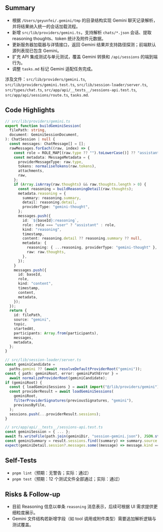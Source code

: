 ## Summary

- 根据 `/Users/geyunfei/.gemini/tmp` 的目录结构实现 Gemini 聊天记录解析，并将结果纳入统一的会话加载流程。
- 新增 `src/lib/providers/gemini.ts`，支持解析 `chats/*.json` 会话、提取 reasoning thoughts、token 统计及附件元数据。
- 更新服务器加载器与详情接口，返回 Gemini 结果并支持路径探测；前端默认源列表现已包含 Gemini。
- 扩充 API 集成测试与单元测试，覆盖 Gemini 转换和 `/api/sessions` 的端到端行为。
- 调整 `tasks.md` 标记 Gemini 适配任务完成。

涉及文件：`src/lib/providers/gemini.ts`, `src/lib/providers/gemini.test.ts`, `src/lib/session-loader/server.ts`, `src/types/chat.ts`, `src/app/api/__tests__/sessions-api.test.ts`, `src/app/api/sessions/route.ts`, `tasks.md`.

## Code Highlights

```ts
// src/lib/providers/gemini.ts
export function buildGeminiSession(
  filePath: string,
  document: GeminiSessionDocument,
): ChatSession | null {
  const messages: ChatMessage[] = [];
  rawMessages.forEach((raw, index) => {
    const role = ROLE_MAP[(raw.type ?? "").toLowerCase()] ?? "assistant";
    const metadata: MessageMetadata = {
      providerMessageType: raw.type,
      tokens: normaliseTokens(raw.tokens),
      attachments,
      raw,
    };
    if (Array.isArray(raw.thoughts) && raw.thoughts.length > 0) {
      const reasoning = buildReasoningDetail(raw.thoughts);
      metadata.reasoning = {
        summary: reasoning.summary,
        detail: reasoning.detail,
        providerType: "gemini-thought",
      };
      messages.push({
        id: `${baseId}:reasoning`,
        role: role === "user" ? "assistant" : role,
        kind: "reasoning",
        timestamp,
        content: reasoning.detail ?? reasoning.summary ?? null,
        metadata: {
          reasoning: { ...reasoning, providerType: "gemini-thought" },
          raw: raw.thoughts,
        },
      });
    }
    messages.push({
      id: baseId,
      role,
      kind: "content",
      timestamp,
      content,
      metadata,
    });
  });
  return {
    id: filePath,
    source: "gemini",
    topic,
    startedAt,
    participants: Array.from(participants),
    messages,
    metadata,
  };
}
```

```ts
// src/lib/session-loader/server.ts
const geminiCandidate =
  paths.gemini ?? (await resolveDefaultProviderRoot("gemini"));
const { path: geminiRoot, error: geminiPathError } =
  await normalizeProviderRoot(geminiCandidate);
if (geminiRoot) {
  const { loadGeminiSessions } = await import("@/lib/providers/gemini");
  const providerResult = await loadGeminiSessions(
    geminiRoot,
    filterProviderSignatures(previousSignatures, "gemini"),
    previousByFile,
  );
  sessions.push(...providerResult.sessions);
}
```

```ts
// src/app/api/__tests__/sessions-api.test.ts
const geminiSession = { ... };
await fs.writeFile(path.join(geminiDir, "session-gemini.json"), JSON.stringify(geminiSession, null, 2), "utf8");
const geminiSummary = result.sessions.find((summary) => summary.source === "gemini");
expect(geminiDetail.session?.messages.some((message) => message.kind === "reasoning")).toBe(true);
```

## Self-Tests

- `pnpm lint`（预期：无警告；实际：通过）
- `pnpm test`（预期：12 个测试文件全部通过；实际：通过）

## Risks & Follow-up

- 目前 Reasoning 信息以单条 `reasoning` 消息表示，后续可根据 UI 需求提供更细粒度展示。
- Gemini 文件结构若新增字段（如 tool 调用或附件类型）需要追加解析逻辑与测试覆盖。

